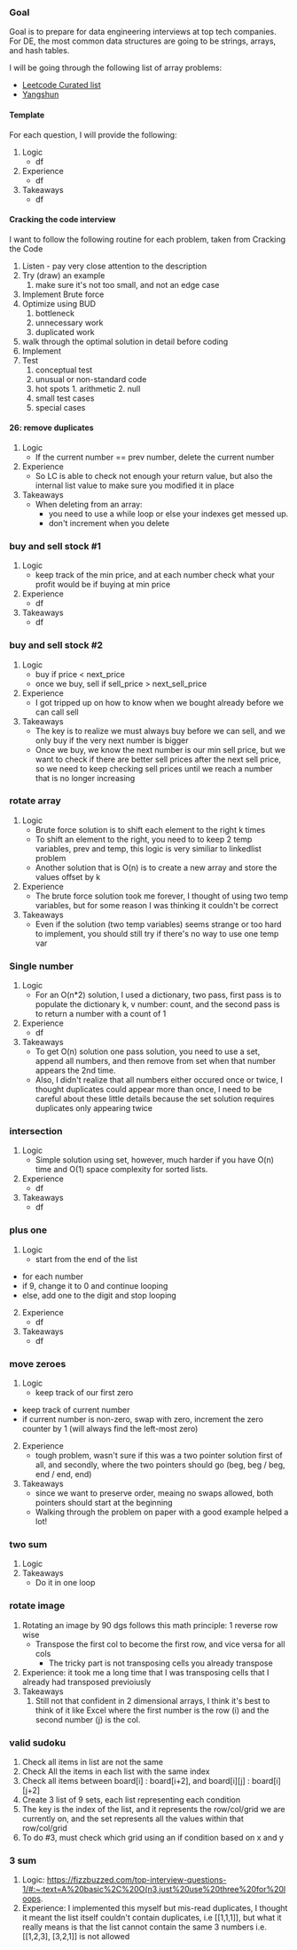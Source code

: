 ### Goal
Goal is to prepare for data engineering interviews at top tech companies. For DE, the most common data structures are going to be strings, arrays, and hash tables.

I will be going through the following list of array problems:
- [Leetcode Curated list](https://leetcode.com/explore/interview/card/top-interview-questions-easy/92/array/564/)
- [Yangshun](https://yangshun.github.io/tech-interview-handbook/algorithms/array/)

#### Template
For each question, I will provide the following:

1. Logic
	- df
2. Experience
	- df
3. Takeaways
	- df

#### Cracking the code interview
I want to follow the following routine for each problem, taken from Cracking the Code
1. Listen - pay very close attention to the description
2. Try (draw) an example
	1. make sure it's not too small, and not an edge case
3. Implement Brute force
4. Optimize using BUD
	1. bottleneck
	2. unnecessary work
	3. duplicated work
5. walk through the optimal solution in detail before coding
6. Implement
7. Test
	1. conceptual test
	2. unusual or non-standard code
	3. hot spots 
			1. arithmetic
			2. null
	4. small test cases
	5. special cases

####  26: remove duplicates
1. Logic
	- If the current number == prev number, delete the current number
2. Experience
	- So LC is able to check not enough your return value, but also the internal list value to make sure you modified it in place
3. Takeaways
	- When deleting from an array:
		- you need to use a while loop or else your indexes get messed up.
		- don't increment when you delete

### buy and sell stock #1
1. Logic
	- keep track of the min price, and at each number check what your profit would be if buying at min price
2. Experience
	- df
3. Takeaways
	- df

### buy and sell stock #2
1. Logic
	- buy if price < next_price
	- once we buy, sell if sell_price > next_sell_price
2. Experience
	- I got tripped up on how to know when we bought already before we can call sell
3. Takeaways
	- The key is to realize we must always buy before we can sell, and we only buy if the very next number is bigger
	- Once we buy, we know the next number is our min sell price, but we want to check if there are better sell prices after the next sell price, so we need to keep checking sell prices until we reach a number that is no longer increasing


### rotate array
1. Logic
	- Brute force solution is to shift each element to the right k times
	- To shift an element to the right, you need to to keep 2 temp variables, prev and temp, this logic is very similiar to linkedlist problem
	- Another solution that is O(n) is to create a new array and store the values offset by k 
2. Experience
	- The brute force solution took me forever, I thought of using two temp variables, but for some reason I was thinking it couldn't be correct
3. Takeaways
	- Even if the solution (two temp variables) seems strange or too hard to implement, you should still try if there's no way to use one temp var


### Single number
1. Logic
	- For an O(n\*2) solution, I used a dictionary, two pass, first pass is to populate the dictionary k, v number: count, and the second pass is to return a number with a count of 1 
2. Experience
	- df
3. Takeaways
	- To get O(n) solution one pass solution, you need to use a set, append all numbers, and then remove from set when that number appears the 2nd time.
	- Also, I didn't realize that all numbers either occured once or twice, I thought duplicates could appear more than once, I need to be careful about these little details because the set solution requires duplicates only appearing twice


### intersection

1. Logic
	- Simple solution using set, however, much harder if you have O(n) time and O(1) space complexity for sorted lists.
2. Experience
	- df
3. Takeaways
	- df

### plus one
1. Logic
	- start from the end of the list
  - for each number
  - if 9, change it to 0 and continue looping
  - else, add one to the digit and stop looping
2. Experience
	- df
3. Takeaways
	- df

### move zeroes
1. Logic
	- keep track of our first zero
  - keep track of current number
  - if current number is non-zero, swap with zero, increment the zero counter by 1 (will always find the left-most zero)
2. Experience
	- tough problem, wasn't sure if this was a two pointer solution first of all, and secondly, where the two pointers should go (beg, beg / beg, end / end, end)
3. Takeaways
	- since we want to preserve order, meaing no swaps allowed, both pointers should start at the beginning
	- Walking through the problem on paper with a good example helped a lot!

### two sum
1. Logic
2. Takeaways
	- Do it in one loop

### rotate image
1. Rotating an image by 90 dgs follows this math principle:
	1 reverse row wise
	- Transpose the first col to become the first row, and vice versa for all cols
		- The tricky part is not transposing cells you already transpose
2. Experience: it took me a long time that I was transposing cells that I already had transposed previoiusly
3. Takeaways
	1. Still not that confident in 2 dimensional arrays, I think it's best to think of it like Excel where the first number is the row (i) and the second number (j) is the col.


### valid sudoku
1. Check all items in list are not the same
2. Check All the items in each list with the same index
3. Check all items between board[i] : board[i+2], and board[i][j] : board[i][j+2]
4. Create 3 list of 9 sets, each list representing each condition
5. The key is the index of the list, and it represents the row/col/grid we are currently on, and the set represents all the values within that row/col/grid
6. To do #3, must check which grid using an if condition based on x and y

### 3 sum
1. Logic: https://fizzbuzzed.com/top-interview-questions-1/#:~:text=A%20basic%2C%20O(n3,just%20use%20three%20for%20loops.
2. Experience: I implemented this myself but mis-read duplicates, I thought it meant the list itself couldn't contain duplicates, i.e [[1,1,1]], but what it really means is that the list cannot contain the same 3 numbers i.e. [[1,2,3], [3,2,1]] is not allowed
